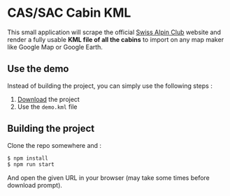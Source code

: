# CAS/SAC Cabin KML

This small application will scrape the official [Swiss Alpin Club](http://www.sac-cas.ch/) website and render a fully usable **KML file of all the cabins** to import on any map maker like Google Map or Google Earth.

## Use the demo

Instead of building the project, you can simply use the following steps :
1. [Download](https://github.com/Yago/cas-sac-cabins/archive/master.zip) the project
2. Use the `demo.kml` file

## Building the project

Clone the repo somewhere and :

```bash
$ npm install
$ npm run start
```

And open the given URL in your browser (may take some times before download prompt).

